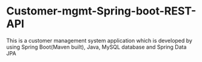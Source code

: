 # Customer-mgmt-Spring-boot-REST-API
This is a customer management system application which is developed by using Spring Boot(Maven built), Java, MySQL database and Spring Data JPA

